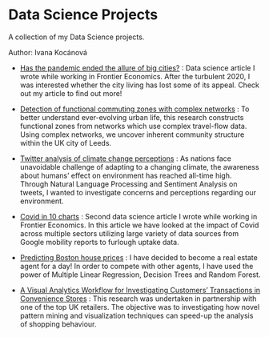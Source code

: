 # Data Science Projects
 
A collection of my Data Science projects.

Author: Ivana Kocánová


* [Has the pandemic ended the allure of big cities?](https://www.frontier-economics.com/uk/en/news-and-articles/articles/article-i8141-has-the-pandemic-ended-the-allure-of-big-cities/#) :
Data science article I wrote while working in Frontier Economics. After the turbulent 2020, I was interested whether the city living has lost some of its appeal. Check out my article to find out more!

* [Detection of functional commuting zones with complex networks](https://github.com/IvanaKocanova/Community_detection_with_Complex_Networks) :
To better understand ever-evolving urban life, this research constructs functional zones from networks which use complex travel-flow data. Using complex networks, we uncover inherent community structure within the UK city of Leeds. 

* [Twitter analysis of climate change perceptions](https://github.com/IvanaKocanova/Data_Science_Projects/blob/master/script/python/Climate_change_perceptions.ipynb) : As nations face unavoidable challenge of adapting to a changing climate, the awareness about humans’ effect on environment has reached all-time high. Through Natural Language Processing and Sentiment Analysis on tweets, I wanted to investigate concerns and perceptions regarding our environment.

* [Covid in 10 charts](https://www.frontier-economics.com/uk/en/news-and-articles/articles/article-i8317-covid-in-10-charts/) :
Second data science article I wrote while working in Frontier Economics. In this article we have looked at the impact of Covid across multiple sectors utilizing large variety of data sources from Google mobility reports to furlough uptake data.

* [Predicting Boston house prices](https://github.com/IvanaKocanova/Data_Science_Projects/blob/master/script/python/House_price_prediction_Linear_regression.ipynb) : I have decided to become a real estate agent for a day! In order to compete with other agents, I have used the power of Multiple Linear Regression, Decision Trees and Random Forest. 

* [A Visual Analytics Workflow for Investigating Customers’ Transactions in
Convenience Stores](https://github.com/IvanaKocanova/Data_Science_Projects/blob/master/pdf/Vizual_workflow_analysis_.pdf) :
This research was undertaken in partnership with one of the top UK retailers. The objective was to investigating how novel pattern mining and visualization techniques can speed-up the analysis of shopping behaviour.
